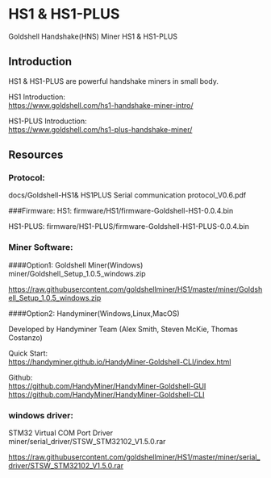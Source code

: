 # HS1 & HS1-PLUS 
Goldshell Handshake(HNS) Miner HS1 & HS1-PLUS

## Introduction
HS1 & HS1-PLUS are powerful handshake miners in small body.

HS1 Introduction:  
https://www.goldshell.com/hs1-handshake-miner-intro/  

HS1-PLUS Introduction:  
https://www.goldshell.com/hs1-plus-handshake-miner/

## Resources

### Protocol: 

docs/Goldshell-HS1& HS1PLUS Serial communication protocol_V0.6.pdf

###Firmware:
HS1: firmware/HS1/firmware-Goldshell-HS1-0.0.4.bin

HS1-PLUS: firmware/HS1-PLUS/firmware-Goldshell-HS1-PLUS-0.0.4.bin

### Miner Software:  
####Option1: Goldshell Miner(Windows)  
miner/Goldshell_Setup_1.0.5_windows.zip
 
 https://raw.githubusercontent.com/goldshellminer/HS1/master/miner/Goldshell_Setup_1.0.5_windows.zip

####Option2: Handyminer(Windows,Linux,MacOS)

Developed by Handyminer Team (Alex Smith, Steven McKie, Thomas Costanzo)  

Quick Start:   
https://handyminer.github.io/HandyMiner-Goldshell-CLI/index.html

Github:  
https://github.com/HandyMiner/HandyMiner-Goldshell-GUI  
https://github.com/HandyMiner/HandyMiner-Goldshell-CLI  

### windows driver:
STM32 Virtual COM Port Driver 
miner/serial_driver/STSW_STM32102_V1.5.0.rar  

https://raw.githubusercontent.com/goldshellminer/HS1/master/miner/serial_driver/STSW_STM32102_V1.5.0.rar 




